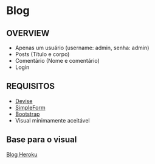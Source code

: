 # Blog

## OVERVIEW

- Apenas um usuário (username: admin, senha: admin) 
- Posts (Título e corpo) 
- Comentário (Nome e comentário) 
- Login 

## REQUISITOS

- [Devise](https://github.com/plataformatec/devise)
- [SimpleForm](https://github.com/plataformatec/simple_form)
- [Bootstrap](http://getbootstrap.com/)
- Visual minimamente aceitável
 
## Base para o visual
[Blog Heroku](https://blog.heroku.com/)
